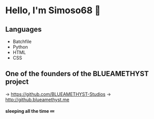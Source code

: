 # Hello, I'm Simoso68 👋

## Languages

- Batchfile
- Python
- HTML
- CSS

## One of the founders of the BLUEAMETHYST project

→ https://github.com/BLUEAMETHYST-Studios
→ http://github.blueamethyst.me

#### sleeping all the time 💤
